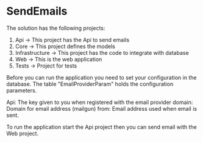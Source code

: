 # SendEmails
The solution has the following projects:
1. Api -> This project has the Api to send emails
2. Core -> This project defines the models
3. Infrastructure -> This project has the code to integrate with database
4. Web -> This is the web application
5. Tests -> Project for tests

Before you can run the application you need to set your configuration in the database. 
The table "EmailProviderParam" holds the configuration parameters.

Api: The key given to you when registered with the email provider
domain: Domain for email address (mailgun)
from: Email address used when email is sent.

To run the application start the Api project then you can send email with the Web project.

